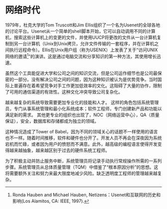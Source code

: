 

# 网络时代

1979年，杜克大学的Tom Truscott和Jim Ellis组织了一个名为Usenet的全球各地的讨论平台。Usenet从一个简单的shell脚本开始，它可以自动调用不同的计算机，搜索这些计算机上的变更的文件，并使用UUCP将更改的文件从一台计算机复制到另一台计算机（Unix到Unix拷贝，允许文件传输的一套程序，并在计算机之间执行远程命令）。Ellis在Unix用户组（称为USENIX）上发表了关于“访问UNIX网络的邀请[^1]”的演讲。这是通过电脑交流和分享知识的第一种方法，其使用增长迅速。

虽然这个工具能促进大学和公司之间的知识交流，但是公司运作细节也是公司最保密的一部分。没有解决公司之间的问题，因为这种知识被认为是优势竞争。当时国际上普遍存在着希望竞争对手工作更加低效率的文化。这阻碍了大量的协作，限制了可用的通信渠道的有效性。这种文化冲突导致公司复杂化。

越来越复杂的系统导致需要更加专业化的技能和人才。 这样的角色包括系统管理员，专门从事系统管理和最小化系统成本；软件工程师，专门创建新产品和功能以满足新的需求。 其他更专业的组织也出现了，NOC（网络运营中心），QA（质量保证），安全，数据库和存储都成为独立的领域。

这种情况造成了Tower of Babel，因为不同的领域关心的话题不一样使用的语言也不一样。随着时间推移，软件和硬件也分开了。开发人员不再会在深夜因为系统宕机而忙碌，或者因为用户的愤怒而不满意。此外，越高级的编程语言使得开发变得越来越抽象，越来越区别于过去的硬件系统工程师。

为了积极主动并防止服务中断，系统管理员将记录手动执行常规操作所需的一系列步骤。系统管理员从总体质量管理（TQM）中借鉴了“根本原因分析”的思想。这将需要额外关注和努力来最大限度地减少风险。缺乏透明度工程师的管理越来越复杂。

[^1]: Ronda Hauben and Michael Hauben, Netizens：Usenet和互联网的历史和影响(Los Alamitos, CA: IEEE, 1997).

